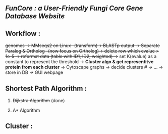 ## *FunCore : a User-Friendly Fungi Core Gene Database Website*

## Workflow :

~~genomes -> MMseqs2 on Linux -(transform)-> BLASTp output -> Separate Paralog & Ortholog -(now focus on Ortholog)-> delete row which evalue > 1e-5 -> reformat data (table with ID1, ID2, weighted) ->~~ set K(evalue) as a constant to represent the threshold -> **Cluster algo & get representitve protein from each cluster** -> Cytoscape graphs -> decide clusters # -> ... -> store in DB -> GUI webpage

## Shortest Path Algorithm :

1. ~~Dijkstra Algorithm~~ (done)

2. A* Algorithm

## Cluster :




